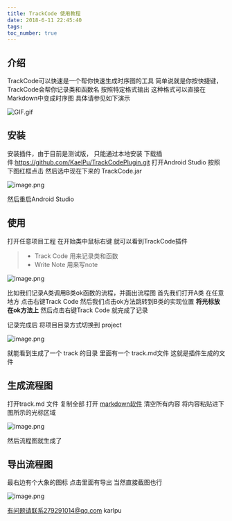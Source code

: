 ```yaml
---
title: TrackCode 使用教程
date: 2018-6-11 22:45:40
tags:
toc_number: true
---
```


## 介绍
TrackCode可以快速是一个帮你快速生成时序图的工具
简单说就是你按快捷键，TrackCode会帮你记录类和函数名 按照特定格式输出
这种格式可以直接在Markdown中变成时序图
具体请参见如下演示

![GIF.gif](https://upload-images.jianshu.io/upload_images/1967257-e651075d2f86006a.gif?imageMogr2/auto-orient/strip)

## 安装
安装插件，由于目前是测试版， 只能通过本地安装
下载插件:https://github.com/KaelPu/TrackCodePlugin.git
打开Android Studio 按照下图红框点击 然后选中现在下来的 TrackCode.jar

![image.png](https://upload-images.jianshu.io/upload_images/1967257-20357b3b9b6552c2.png?imageMogr2/auto-orient/strip%7CimageView2/2/w/1240)

然后重启Android Studio

## 使用
打开任意项目工程
在开始类中鼠标右键 就可以看到TrackCode插件
> * Track Code 用来记录类和函数
> * Write Note 用来写note

![image.png](https://upload-images.jianshu.io/upload_images/1967257-b5683bdd74b4baaf.png?imageMogr2/auto-orient/strip%7CimageView2/2/w/1240)


比如我们记录A类调用B类ok函数的流程，并画出流程图
首先我们打开A类 在任意地方 点击右键Track Code
然后我们点击ok方法跳转到B类的实现位置
**将光标放在ok方法上**
然后点击右键Track Code
就完成了记录


记录完成后 将项目目录方式切换到 project

![image.png](https://upload-images.jianshu.io/upload_images/1967257-c7d08ddb65998f2a.png?imageMogr2/auto-orient/strip%7CimageView2/2/w/1240)

就能看到生成了一个 track 的目录 里面有一个 track.md文件
这就是插件生成的文件

## 生成流程图
打开track.md 文件
复制全部
打开 [markdown软件](https://maxiang.io/)
清空所有内容
将内容粘贴进下图所示的光标区域

![image.png](https://upload-images.jianshu.io/upload_images/1967257-074b19f6e9c7cb2f.png?imageMogr2/auto-orient/strip%7CimageView2/2/w/1240)

然后流程图就生成了

## 导出流程图
最右边有个大象的图标
点击里面有导出
当然直接截图也行

![image.png](https://upload-images.jianshu.io/upload_images/1967257-771bc5f3e16eacae.png?imageMogr2/auto-orient/strip%7CimageView2/2/w/1240)


有问题请联系279291014@qq.com karlpu